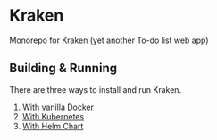 # Kraken
Monorepo for Kraken (yet another To-do list web app)

## Building & Running
There are three ways to install and run Kraken.
1. [With vanilla Docker](docs/docker-installation.md)
2. [With Kubernetes](docs/k8s-installation.md)
3. [With Helm Chart](docs/helm-chart.md)

